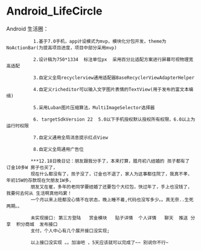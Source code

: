 # Android_LifeCircle
Android 生活圈：

              1.基于7.0手机，app计设模式为mvp，模块化分包开发，theme为NoActionBar(为提高项目进度，项目中部分采用mvp)

              2.设计稿为750*1334  标注单位px  采用百分比适配方案进行屏幕可视物理宽高适配

              3.自定义全局recyclerview通用适配器BaseRecyclerViewAdapterHelper

              4.自定义richeditor可以输入文字图片表情的TextView(用于发布的富文本编缉)

              5.采用Luban图片压缩算法，MultiImageSelector选择器

              6. targetSdkVersion 22  5.0以下手机授权默认授权所有权限，6.0以上为运行时权限

              7.自定义通用全局消息提示红点View

              8.自定义全局通用广告位

             ***12.18日晚日记：朋友跟我分手了，本来打算，腊月初八结婚的 孩子都有了 订金10多W 房子也买了，
             现在什么都没有了，孩子没了，订金也不退了，家人为这事都住院了，我真不孝，年初15W的存款现在欠朋友1W多，
             朋友又在崔，多年的老同学要结婚了还要包个大红包，快过年了，手上也没钱了，我要何去何从 生活啊真他吗累！
             一个月以来上班都没心情不在状态，晚上睡不着,代码也没写多少。。真无奈..生死两期。。

             未实现接口: 第三方登陆   赏金模块   贴子详情  个人详情   聊天  推送 分享  积分商城  发布接口
             支付，个人中心有几个展开接口没实现;

             以上接口没实现 。。加油吧 ，5天应该就可以完成了~~ 别说你不行~



